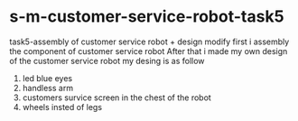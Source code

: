 # s-m-customer-service-robot-task5
task5-assembly of customer service robot + design modify 
first i assembly the component of customer service robot 
After that i made my own design of the customer service robot 
my desing is as follow
1. led blue eyes 
2. handless arm 
3. customers survice screen in the chest of the robot 
4. wheels insted of legs 
